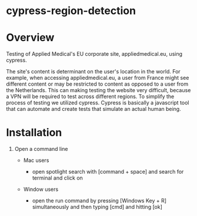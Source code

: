 # cypress-region-detection

# Overview

Testing of Applied Medical's EU corporate site, appliedmedical.eu, using cypress. 

The site's content is determinant on the user's location in the world. For example, when accessing appliedmedical.eu, a user from France might see different content or
may be restricted to content as opposed to a user from the Netherlands. This can making testing the website very difficult, because a VPN will be required to test across
different regions. To simplify the process of testing we utilized cypress. Cypress is basically a javascript tool that can automate and create tests that simulate an 
actual human being.

# Installation

1. Open a command line 
   
   - Mac users 
        - open spotlight search with [command + space] and search for terminal and click on 
   
   - Window users 
        - open the run command by pressing [Windows Key + R] simultaneously and then typing [cmd] and hitting [ok]

